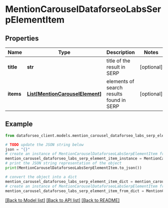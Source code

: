 # MentionCarouselDataforseoLabsSerpElementItem


## Properties

Name | Type | Description | Notes
------------ | ------------- | ------------- | -------------
**title** | **str** | title of the result in SERP | [optional] 
**items** | [**List[MentionCarouselElement]**](MentionCarouselElement.md) | elements of search results found in SERP | [optional] 

## Example

```python
from dataforseo_client.models.mention_carousel_dataforseo_labs_serp_element_item import MentionCarouselDataforseoLabsSerpElementItem

# TODO update the JSON string below
json = "{}"
# create an instance of MentionCarouselDataforseoLabsSerpElementItem from a JSON string
mention_carousel_dataforseo_labs_serp_element_item_instance = MentionCarouselDataforseoLabsSerpElementItem.from_json(json)
# print the JSON string representation of the object
print(MentionCarouselDataforseoLabsSerpElementItem.to_json())

# convert the object into a dict
mention_carousel_dataforseo_labs_serp_element_item_dict = mention_carousel_dataforseo_labs_serp_element_item_instance.to_dict()
# create an instance of MentionCarouselDataforseoLabsSerpElementItem from a dict
mention_carousel_dataforseo_labs_serp_element_item_from_dict = MentionCarouselDataforseoLabsSerpElementItem.from_dict(mention_carousel_dataforseo_labs_serp_element_item_dict)
```
[[Back to Model list]](../README.md#documentation-for-models) [[Back to API list]](../README.md#documentation-for-api-endpoints) [[Back to README]](../README.md)


